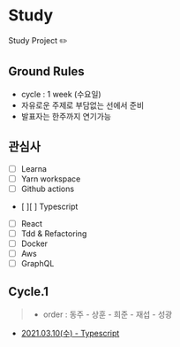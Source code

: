 # Study

Study Project ✏️

## Ground Rules
- cycle : 1 week (수요일)
- 자유로운 주제로 부담없는 선에서 준비
- 발표자는 한주까지 연기가능

## 관심사
- [ ] Learna
- [ ] Yarn workspace
- [ ] Github actions
- [ ][ ] Typescript
- [ ] React
- [ ] Tdd & Refactoring
- [ ] Docker
- [ ] Aws
- [ ] GraphQL

## Cycle.1
> - order : 동주 - 상훈 - 희준 - 재섭 - 성광
- [2021.03.10(수) - Typescript](cycle-1/study-1-typescript.md)
